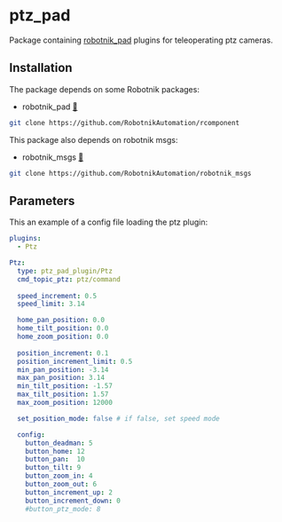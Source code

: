 # ptz_pad

Package containing [robotnik_pad](http://www.github.com/RobotnikAutomation/robotnik_pad) plugins for teleoperating ptz cameras.

## Installation

The package depends on some Robotnik packages:

- robotnik_pad [🔗](https://github.com/RobotnikAutomation/robotnik_pad/)
```bash
git clone https://github.com/RobotnikAutomation/rcomponent
```

This package also depends on robotnik msgs:

- robotnik_msgs [🔗](https://github.com/RobotnikAutomation/robotnik_msgs)
```bash
git clone https://github.com/RobotnikAutomation/robotnik_msgs
```

## Parameters

This an example of a config file loading the ptz plugin:

```yaml
plugins:
  - Ptz

Ptz:
  type: ptz_pad_plugin/Ptz
  cmd_topic_ptz: ptz/command
  
  speed_increment: 0.5
  speed_limit: 3.14

  home_pan_position: 0.0
  home_tilt_position: 0.0
  home_zoom_position: 0.0
  
  position_increment: 0.1
  position_increment_limit: 0.5
  min_pan_position: -3.14
  max_pan_position: 3.14
  min_tilt_position: -1.57
  max_tilt_position: 1.57
  max_zoom_position: 12000

  set_position_mode: false # if false, set speed mode

  config:
    button_deadman: 5
    button_home: 12
    button_pan:  10
    button_tilt: 9
    button_zoom_in: 4 
    button_zoom_out: 6
    button_increment_up: 2 
    button_increment_down: 0
    #button_ptz_mode: 8
```

